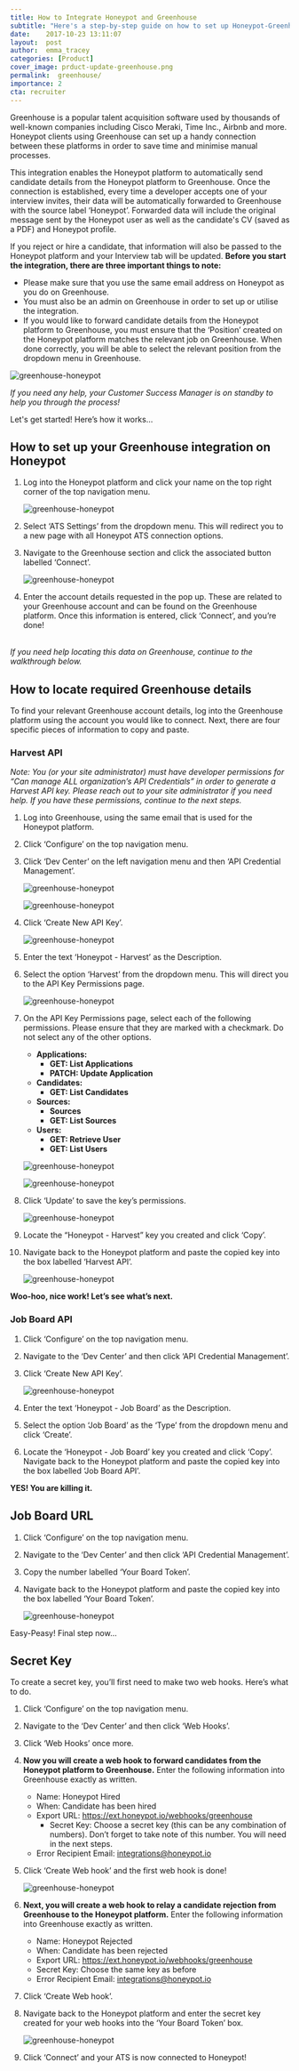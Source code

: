 ```yaml
---
title: How to Integrate Honeypot and Greenhouse
subtitle: "Here's a step-by-step guide on how to set up Honeypot-Greenhouse integration."
date:    2017-10-23 13:11:07
layout:  post
author:  emma_tracey
categories: [Product]
cover_image: prduct-update-greenhouse.png
permalink:  greenhouse/
importance: 2
cta: recruiter
---
```


Greenhouse is a popular talent acquisition software used by thousands of well-known companies including Cisco Meraki, Time Inc., Airbnb and more. Honeypot clients using Greenhouse can set up a handy connection between these platforms in order to save time and minimise manual processes.

<!--more--> 

This integration enables the Honeypot platform to automatically send candidate details from the Honeypot platform to Greenhouse. Once the connection is established, every time a developer accepts one of your interview invites, their data will be automatically forwarded to Greenhouse with the source label ‘Honeypot’. Forwarded data will include the original message sent by the Honeypot user as well as the candidate's CV (saved as a PDF) and Honeypot profile.

If you reject or hire a candidate, that information will also be passed to the Honeypot platform and your Interview tab will be updated.
<b>Before you start the integration, there are three important things to note:</b>

* Please make sure that you use the same email address on Honeypot as you do on Greenhouse.
* You must also be an admin on Greenhouse in order to set up or utilise the integration.
* If you would like to forward candidate details from the Honeypot platform to Greenhouse, you must ensure that the ‘Position’ created on the Honeypot platform matches the relevant job on Greenhouse. When done correctly, you will be able to select the relevant position from the dropdown menu in Greenhouse.

![greenhouse-honeypot](/assets/images/greenhouse15.png)

<em>If you need any help, your Customer Success Manager is on standby to help you through the process!</em>

Let's get started! Here’s how it works... 
<br />

## How to set up your Greenhouse integration on Honeypot

1. Log into the Honeypot platform and click your name on the top right corner of the top navigation menu.

	![greenhouse-honeypot](/assets/images/Greenhouse1v2.png)

2. Select ‘ATS Settings’ from the dropdown menu. This will redirect you to a new page with all Honeypot ATS connection options.

3. Navigate to the Greenhouse section and click the associated button labelled ‘Connect’.

	![greenhouse-honeypot](/assets/images/greenhouse2.png)

4. Enter the account details requested in the pop up. These are related to your Greenhouse account and can be found on the Greenhouse platform. Once this information is entered, click ‘Connect’, and you’re done!

<br />
<em>If you need help locating this data on Greenhouse, continue to the walkthrough below.</em>

## How to locate required Greenhouse details
To find your relevant Greenhouse account details, log into the Greenhouse platform using the account you would like to connect. Next, there are four specific pieces of information to copy and paste.

### Harvest API

<em> Note: You (or your site administrator) must have developer permissions for “Can manage ALL organization’s API Credentials” in order to generate a Harvest API key. Please reach out to your site administrator if you need help. If you have these permissions, continue to the next steps.</em>

1. Log into Greenhouse, using the same email that is used for the Honeypot platform.
2. Click ‘Configure’ on the top navigation menu.
3. Click ‘Dev Center’ on the left navigation menu and then ‘API Credential Management’.

	![greenhouse-honeypot](/assets/images/greenhouse3.png)

	![greenhouse-honeypot](/assets/images/greenhouse4.png)

4. Click ‘Create New API Key’.

	![greenhouse-honeypot](/assets/images/greenhouse5.png)

5. Enter the text ‘Honeypot - Harvest’ as the Description.

6. Select the option ‘Harvest’ from the dropdown menu. This will direct you to the API Key Permissions page.

	![greenhouse-honeypot](/assets/images/greenhouse6.png)

7. On the API Key Permissions page, select each of the following permissions. Please ensure that they are marked with a checkmark. Do not select any of the other options.
 

	* **Applications:**
		* **GET: List Applications**
		* **PATCH: Update Application**
	* **Candidates:**
		* **GET: List Candidates**
	* **Sources:**
		* **Sources**
		* **GET: List Sources**
	* **Users:**
		* **GET: Retrieve User**
		* **GET: List Users**

	![greenhouse-honeypot](/assets/images/greenhouse7.png)

	![greenhouse-honeypot](/assets/images/greenhouse8.png)

8. Click ‘Update’ to save the key’s permissions.

	![greenhouse-honeypot](/assets/images/greenhouse9.png)

9. Locate the “Honeypot - Harvest” key you created and click ‘Copy’.
	

10. Navigate back to the Honeypot platform and paste the copied key into the box labelled ‘Harvest API’.

	![greenhouse-honeypot](/assets/images/greenhouse10.png)

**Woo-hoo, nice work! Let’s see what’s next.** 

### Job Board API

1. Click ‘Configure’ on the top navigation menu.
2. Navigate to the ‘Dev Center’ and then click ‘API Credential Management’.
3. Click ‘Create New API Key’.

	![greenhouse-honeypot](/assets/images/greenhouse11.png)

4. Enter the text ‘Honeypot - Job Board’ as the Description.
5. Select the option ‘Job Board’ as the ‘Type’ from the dropdown menu and click ‘Create’.
6. Locate the ‘Honeypot - Job Board’ key you created and click ‘Copy’. Navigate back to the Honeypot platform and paste the copied key into the box labelled ‘Job Board API’.

**YES! You are killing it.** 

## Job Board URL

1. Click ‘Configure’ on the top navigation menu.
2. Navigate to the ‘Dev Center’ and then click ‘API Credential Management’.
3. Copy the number labelled ‘Your Board Token’.
4. Navigate back to the Honeypot platform and paste the copied key into the box labelled ‘Your Board Token’.

	![greenhouse-honeypot](/assets/images/greenhouse12.png)

Easy-Peasy! Final step now…

## Secret Key

To create a secret key, you’ll first need to make two web hooks. Here’s what to do.
1. Click ‘Configure’ on the top navigation menu.
2. Navigate to the ‘Dev Center’ and then click ‘Web Hooks’.
3. Click ‘Web Hooks’ once more. 
4. **Now you will create a web hook to forward candidates from the Honeypot platform to Greenhouse.** Enter the following information into Greenhouse exactly as written.

	* Name: Honeypot Hired 
	* When: Candidate has been hired
	* Export URL: https://ext.honeypot.io/webhooks/greenhouse
		* Secret Key: Choose a secret key (this can be any combination of numbers). Don’t forget to take note of this number. You will need in the next steps. 
	* Error Recipient Email: integrations@honeypot.io

5. Click ‘Create Web hook’ and the first web hook is done!

	![greenhouse-honeypot](/assets/images/greenhouse13.png)


6. **Next, you will create a web hook to relay a candidate rejection from Greenhouse to the Honeypot platform.** Enter the following information into Greenhouse exactly as written.

	* Name: Honeypot Rejected 
	* When: Candidate has been rejected
	* Export URL: https://ext.honeypot.io/webhooks/greenhouse
	* Secret Key: Choose the same key as before 
	* Error Recipient Email: integrations@honeypot.io

7. Click ‘Create Web hook’.
8. Navigate back to the Honeypot platform and enter the secret key created for your web hooks into the ‘Your Board Token’ box.

	![greenhouse-honeypot](/assets/images/greenhouse14.png)

9. Click ‘Connect’ and your ATS is now connected to Honeypot!
